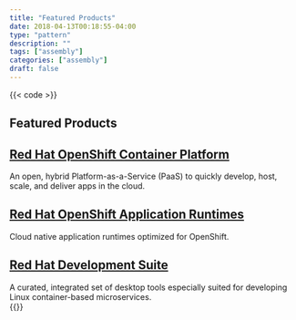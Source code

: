 ```yaml
---
title: "Featured Products"
date: 2018-04-13T00:18:55-04:00
type: "pattern"
description: ""
tags: ["assembly"]
categories: ["assembly"]
draft: false
---
```


{{< code >}}
<section data-quickedit-entity-id="assembly/29" id="assembly-field-sections-29" class="assembly assembly-type-featured_products" data-quickedit-entity-instance-id="0">
  <h2 data-quickedit-field-id="assembly/29/field_title/en/default" class="field field--name-field-title field--type-string field--label-hidden field__item">Featured Products</h2>

  <article data-quickedit-entity-id="node/33805" role="article" class="contextual-region node node--type-product node--view-mode-featured-tile" about="/node/33805" data-quickedit-entity-instance-id="0">
    <h2>
      <a href="/node/33805" rel="bookmark"><span data-quickedit-field-id="node/33805/title/en/featured_tile" class="field field--name-title field--type-string field--label-hidden quickedit-field">Red Hat OpenShift Container Platform</span></a>
    </h2>
    <div class="node__content">
      <div class="description field field--name-field-short-description field--type-string-long field--label-hidden field__items quickedit-field" data-quickedit-field-id="node/33805/field_short_description/en/featured_tile">
        An open, hybrid Platform-as-a-Service (PaaS) to quickly develop, host, scale, and deliver apps in the cloud.
      </div>
    </div>
  </article>

  <article data-quickedit-entity-id="node/47235" role="article" class="contextual-region node node--type-product node--view-mode-featured-tile" about="/node/47235" data-quickedit-entity-instance-id="0">
    <h2>
      <a href="/node/47235" rel="bookmark"><span data-quickedit-field-id="node/47235/title/en/featured_tile" class="field field--name-title field--type-string field--label-hidden quickedit-field">Red Hat OpenShift Application Runtimes</span></a>
    </h2>
    <div class="node__content">
      <div class="description field field--name-field-short-description field--type-string-long field--label-hidden field__items quickedit-field" data-quickedit-field-id="node/47235/field_short_description/en/featured_tile">
        Cloud native application runtimes optimized for OpenShift.
      </div>
    </div>
  </article>

  <article data-quickedit-entity-id="node/33765" role="article" class="contextual-region node node--type-product node--view-mode-featured-tile" about="/products/devsuite" data-quickedit-entity-instance-id="0">
    <h2>
      <a href="/products/devsuite" rel="bookmark"><span data-quickedit-field-id="node/33765/title/en/featured_tile" class="field field--name-title field--type-string field--label-hidden quickedit-field">Red Hat Development Suite</span></a>
    </h2>
    <div class="node__content">
      <div class="description field field--name-field-short-description field--type-string-long field--label-hidden field__items quickedit-field" data-quickedit-field-id="node/33765/field_short_description/en/featured_tile">
        A curated, integrated set of desktop tools especially suited for developing Linux container-based microservices.
      </div>
    </div>
  </article>
</section>
{{</ code >}}
